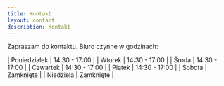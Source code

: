 ```yaml
---
title: Kontakt
layout: contact
description: Kontakt
---
```


Zapraszam do kontaktu. Biuro czynne w godzinach:

| Poniedziałek | 14:30 - 17:00 |
| Wtorek       | 14:30 - 17:00 |
| Środa        | 14:30 - 17:00 |
| Czwartek     | 14:30 - 17:00 |
| Piątek       | 14:30 - 17:00 |
| Sobota       | Zamknięte     |
| Niedziela    | Zamknięte     |
